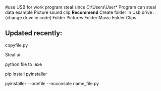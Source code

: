 #use USB for work program
steal since C:\Users\User\*
Program can steal data example Picture sound clip
______Recommend______
Create folder in Usb drive :(change drive in code)
Folder Pictures
Folder Music
Folder Clips

Updated recently:
-----------------
copyfile.py

Steal.ui

python file to .exe

pip install pyinstaller

pyinstaller --onefile --noconsole name_file.py


